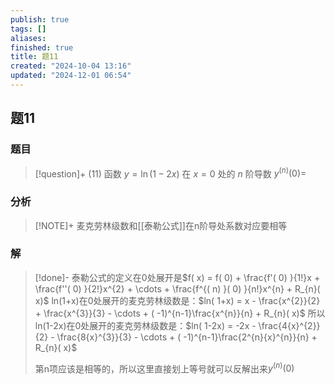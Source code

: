 ```yaml
---
publish: true
tags: []
aliases: 
finished: true
title: 题11
created: "2024-10-04 13:16"
updated: "2024-12-01 06:54"
---
```

## 题11
### 题目
> [!question]+
> (11) 函数 $y = \ln ( {1 - {2x}})$ 在 $x = 0$ 处的 $n$ 阶导数 ${y}^{( n) }( 0)  =$
### 分析
> [!NOTE]+
> 麦克劳林级数和[[泰勒公式]]在n阶导处系数对应要相等
### 解
> [!done]-
> 泰勒公式的定义在0处展开是$f( x) = f( 0) + \frac{f'( 0) }{1!}x + \frac{f''( 0) }{2!}x^{2} + \cdots + \frac{f^{( n) }( 0) }{n!}x^{n} + R_{n}( x)$
> ln(1+x)在0处展开的麦克劳林级数是：$ln( 1+x) = x - \frac{x^{2}}{2} + \frac{x^{3}}{3} - \cdots + ( -1)^{n-1}\frac{x^{n}}{n} + R_{n}( x)$
> 所以ln(1-2x)在0处展开的麦克劳林级数是：$ln( 1-2x) = -2x - \frac{4{x}^{2}}{2} - \frac{8{x}^{3}}{3} - \cdots + ( -1)^{n-1}\frac{2^{n}{x}^{n}}{n} + R_{n}( x)$
> 
> 第n项应该是相等的，所以这里直接划上等号就可以反解出来$y^{(n)}(0)$